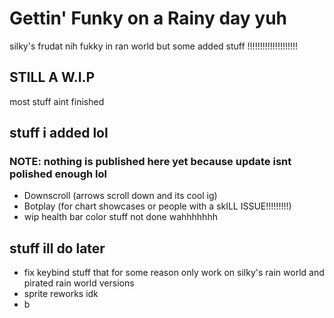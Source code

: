 # Gettin' Funky on a Rainy day yuh

silky's frudat nih fukky in ran world but some added stuff !!!!!!!!!!!!!!!!!!!!

## STILL A W.I.P

most stuff aint finished

## stuff i added lol
### NOTE: nothing is published here yet because update isnt polished enough lol
- Downscroll (arrows scroll down and its cool ig)
- Botplay (for chart showcases or people with a skILL ISSUE!!!!!!!!!)
- wip health bar color stuff not done wahhhhhhh

## stuff ill do later
- fix keybind stuff that for some reason only work on silky's rain world and pirated rain world versions
- sprite reworks idk
- b
